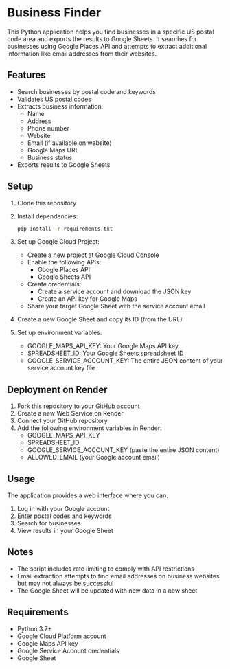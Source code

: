 # Business Finder

This Python application helps you find businesses in a specific US postal code area and exports the results to Google Sheets. It searches for businesses using Google Places API and attempts to extract additional information like email addresses from their websites.

## Features

- Search businesses by postal code and keywords
- Validates US postal codes
- Extracts business information:
  - Name
  - Address
  - Phone number
  - Website
  - Email (if available on website)
  - Google Maps URL
  - Business status
- Exports results to Google Sheets

## Setup

1. Clone this repository
2. Install dependencies:
   ```bash
   pip install -r requirements.txt
   ```

3. Set up Google Cloud Project:
   - Create a new project at [Google Cloud Console](https://console.cloud.google.com)
   - Enable the following APIs:
     - Google Places API
     - Google Sheets API
   - Create credentials:
     - Create a service account and download the JSON key
     - Create an API key for Google Maps
   - Share your target Google Sheet with the service account email

4. Create a new Google Sheet and copy its ID (from the URL)

5. Set up environment variables:
   - GOOGLE_MAPS_API_KEY: Your Google Maps API key
   - SPREADSHEET_ID: Your Google Sheets spreadsheet ID
   - GOOGLE_SERVICE_ACCOUNT_KEY: The entire JSON content of your service account key file

## Deployment on Render

1. Fork this repository to your GitHub account
2. Create a new Web Service on Render
3. Connect your GitHub repository
4. Add the following environment variables in Render:
   - GOOGLE_MAPS_API_KEY
   - SPREADSHEET_ID
   - GOOGLE_SERVICE_ACCOUNT_KEY (paste the entire JSON content)
   - ALLOWED_EMAIL (your Google account email)

## Usage

The application provides a web interface where you can:
1. Log in with your Google account
2. Enter postal codes and keywords
3. Search for businesses
4. View results in your Google Sheet

## Notes

- The script includes rate limiting to comply with API restrictions
- Email extraction attempts to find email addresses on business websites but may not always be successful
- The Google Sheet will be updated with new data in a new sheet

## Requirements

- Python 3.7+
- Google Cloud Platform account
- Google Maps API key
- Google Service Account credentials
- Google Sheet 